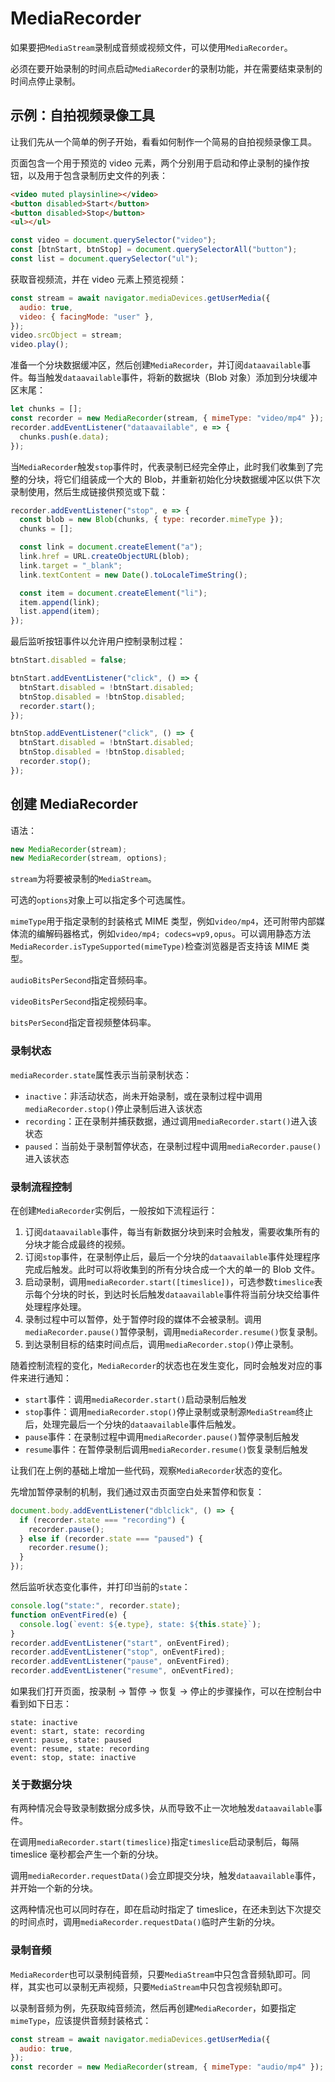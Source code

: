 # MediaRecorder

如果要把`MediaStream`录制成音频或视频文件，可以使用`MediaRecorder`。

必须在要开始录制的时间点启动`MediaRecorder`的录制功能，并在需要结束录制的时间点停止录制。

## 示例：自拍视频录像工具

让我们先从一个简单的例子开始，看看如何制作一个简易的自拍视频录像工具。

页面包含一个用于预览的 video 元素，两个分别用于启动和停止录制的操作按钮，以及用于包含录制历史文件的列表：

```html
<video muted playsinline></video>
<button disabled>Start</button>
<button disabled>Stop</button>
<ul></ul>
```

```javascript
const video = document.querySelector("video");
const [btnStart, btnStop] = document.querySelectorAll("button");
const list = document.querySelector("ul");
```

获取音视频流，并在 video 元素上预览视频：

```javascript
const stream = await navigator.mediaDevices.getUserMedia({
  audio: true,
  video: { facingMode: "user" },
});
video.srcObject = stream;
video.play();
```

准备一个分块数据缓冲区，然后创建`MediaRecorder`，并订阅`dataavailable`事件。每当触发`dataavailable`事件，将新的数据块（Blob 对象）添加到分块缓冲区末尾：

```javascript
let chunks = [];
const recorder = new MediaRecorder(stream, { mimeType: "video/mp4" });
recorder.addEventListener("dataavailable", e => {
  chunks.push(e.data);
});
```

当`MediaRecorder`触发`stop`事件时，代表录制已经完全停止，此时我们收集到了完整的分块，将它们组装成一个大的 Blob，并重新初始化分块数据缓冲区以供下次录制使用，然后生成链接供预览或下载：

```javascript
recorder.addEventListener("stop", e => {
  const blob = new Blob(chunks, { type: recorder.mimeType });
  chunks = [];

  const link = document.createElement("a");
  link.href = URL.createObjectURL(blob);
  link.target = "_blank";
  link.textContent = new Date().toLocaleTimeString();

  const item = document.createElement("li");
  item.append(link);
  list.append(item);
});
```

最后监听按钮事件以允许用户控制录制过程：

```javascript
btnStart.disabled = false;

btnStart.addEventListener("click", () => {
  btnStart.disabled = !btnStart.disabled;
  btnStop.disabled = !btnStop.disabled;
  recorder.start();
});

btnStop.addEventListener("click", () => {
  btnStart.disabled = !btnStart.disabled;
  btnStop.disabled = !btnStop.disabled;
  recorder.stop();
});
```

## 创建 MediaRecorder

语法：

```javascript
new MediaRecorder(stream);
new MediaRecorder(stream, options);
```

`stream`为将要被录制的`MediaStream`。

可选的`options`对象上可以指定多个可选属性。

`mimeType`用于指定录制的封装格式 MIME 类型，例如`video/mp4`，还可附带内部媒体流的编解码器格式，例如`video/mp4; codecs=vp9,opus`。可以调用静态方法`MediaRecorder.isTypeSupported(mimeType)`检查浏览器是否支持该 MIME 类型。

`audioBitsPerSecond`指定音频码率。

`videoBitsPerSecond`指定视频码率。

`bitsPerSecond`指定音视频整体码率。

### 录制状态

`mediaRecorder.state`属性表示当前录制状态：

- `inactive`：非活动状态，尚未开始录制，或在录制过程中调用`mediaRecorder.stop()`停止录制后进入该状态
- `recording`：正在录制并捕获数据，通过调用`mediaRecorder.start()`进入该状态
- `paused`：当前处于录制暂停状态，在录制过程中调用`mediaRecorder.pause()`进入该状态

### 录制流程控制

在创建`MediaRecorder`实例后，一般按如下流程运行：

1. 订阅`dataavailable`事件，每当有新数据分块到来时会触发，需要收集所有的分块才能合成最终的视频。
2. 订阅`stop`事件，在录制停止后，最后一个分块的`dataavailable`事件处理程序完成后触发。此时可以将收集到的所有分块合成一个大的单一的 Blob 文件。
3. 启动录制，调用`mediaRecorder.start([timeslice])`，可选参数`timeslice`表示每个分块的时长，到达时长后触发`dataavailable`事件将当前分块交给事件处理程序处理。
4. 录制过程中可以暂停，处于暂停时段的媒体不会被录制。调用`mediaRecorder.pause()`暂停录制，调用`mediaRecorder.resume()`恢复录制。
5. 到达录制目标的结束时间点后，调用`mediaRecorder.stop()`停止录制。

随着控制流程的变化，`MediaRecorder`的状态也在发生变化，同时会触发对应的事件来进行通知：

- `start`事件：调用`mediaRecorder.start()`启动录制后触发
- `stop`事件：调用`mediaRecorder.stop()`停止录制或录制源`MediaStream`终止后，处理完最后一个分块的`dataavailable`事件后触发。
- `pause`事件：在录制过程中调用`mediaRecorder.pause()`暂停录制后触发
- `resume`事件：在暂停录制后调用`mediaRecorder.resume()`恢复录制后触发

让我们在上例的基础上增加一些代码，观察`MediaRecorder`状态的变化。

先增加暂停录制的机制，我们通过双击页面空白处来暂停和恢复：

```javascript
document.body.addEventListener("dblclick", () => {
  if (recorder.state === "recording") {
    recorder.pause();
  } else if (recorder.state === "paused") {
    recorder.resume();
  }
});
```

然后监听状态变化事件，并打印当前的`state`：

```javascript
console.log("state:", recorder.state);
function onEventFired(e) {
  console.log(`event: ${e.type}, state: ${this.state}`);
}
recorder.addEventListener("start", onEventFired);
recorder.addEventListener("stop", onEventFired);
recorder.addEventListener("pause", onEventFired);
recorder.addEventListener("resume", onEventFired);
```

如果我们打开页面，按录制 → 暂停 → 恢复 → 停止的步骤操作，可以在控制台中看到如下日志：

```
state: inactive
event: start, state: recording
event: pause, state: paused
event: resume, state: recording
event: stop, state: inactive
```

### 关于数据分块

有两种情况会导致录制数据分成多快，从而导致不止一次地触发`dataavailable`事件。

在调用`mediaRecorder.start(timeslice)`指定`timeslice`启动录制后，每隔 timeslice 毫秒都会产生一个新的分块。

调用`mediaRecorder.requestData()`会立即提交分块，触发`dataavailable`事件，并开始一个新的分块。

这两种情况也可以同时存在，即在启动时指定了 timeslice，在还未到达下次提交的时间点时，调用`mediaRecorder.requestData()`临时产生新的分块。

### 录制音频

`MediaRecorder`也可以录制纯音频，只要`MediaStream`中只包含音频轨即可。同样，其实也可以录制无声视频，只要`MediaStream`中只包含视频轨即可。

以录制音频为例，先获取纯音频流，然后再创建`MediaRecorder`，如要指定`mimeType`，应该提供音频封装格式：

```javascript
const stream = await navigator.mediaDevices.getUserMedia({
  audio: true,
});
const recorder = new MediaRecorder(stream, { mimeType: "audio/mp4" });
```
